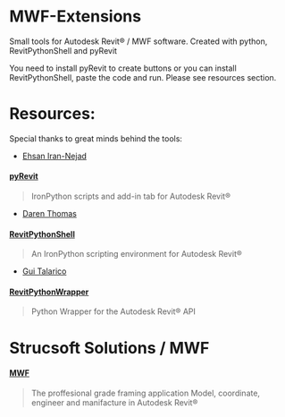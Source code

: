 # MWF-Extensions
Small tools for Autodesk Revit® / MWF software. Created with python, RevitPythonShell and pyRevit

You need to install pyRevit to create buttons or you can install RevitPythonShell, paste the code and run. Please see resources section.

# Resources:

Special thanks to great minds behind the tools:

* [Ehsan Iran-Nejad](https://github.com/eirannejad)
#### [pyRevit](https://github.com/eirannejad/pyRevit)
> IronPython scripts and add-in tab for Autodesk Revit®


* [Daren Thomas](https://github.com/architecture-building-systems)
#### [RevitPythonShell](https://github.com/architecture-building-systems/revitpythonshell)
> An IronPython scripting environment for Autodesk Revit®


* [Gui Talarico](https://github.com/gtalarico)
#### [RevitPythonWrapper](https://github.com/gtalarico/revitpythonwrapper)
> Python Wrapper for the Autodesk Revit® API

# Strucsoft Solutions / MWF
#### [MWF](https://strucsoftsolutions.com/)
> The proffesional grade framing application 
> Model, coordinate, engineer and manifacture in Autodesk Revit®
